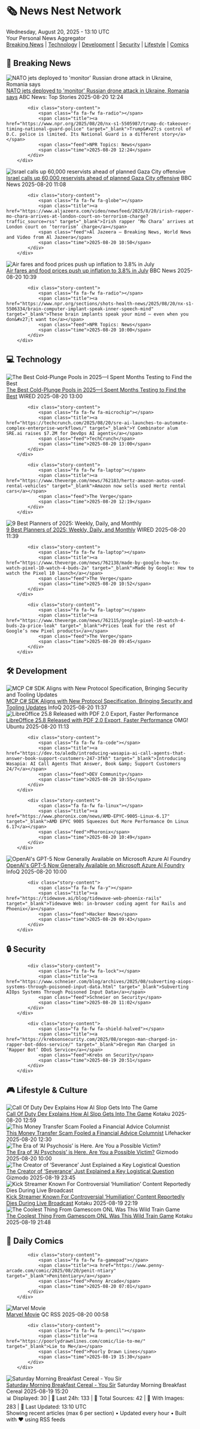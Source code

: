 <!-- Processing 54 RSS feeds at 2025-08-20 13:10:32 UTC -->
<!-- Processing: Cyanide & Happiness -->
<!-- Processing: CNN Breaking News -->
<!-- Processing: BBC Breaking News -->
<!-- Processing: NPR News -->
<!-- Processing: CBC News -->
<!-- Error processing https://rss.cbc.ca/lineup/topstories.xml: The read operation timed out -->
<!-- Processing: Reuters Top News -->
<!-- Processing: ABC News Breaking -->
<!-- Processing: TechCrunch -->
<!-- Processing: The Verge -->
<!-- Processing: Ars Technica -->
<!-- Processing: O'Reilly Radar -->
<!-- Processing: WIRED -->
<!-- Processing: Slashdot -->
<!-- Processing: Lobsters Python -->
<!-- Processing: StackOverflow Blog -->
<!-- Processing: Ubuntu Blog -->
<!-- Processing: GitLab Blog -->
<!-- Processing: InfoQ -->
<!-- Processing: The Pragmatic Engineer -->
<!-- Processing: Lifehacker -->
<!-- Processing: Kotaku -->
<!-- Processing: Boing Boing -->
<!-- Processing: Schneier on Security -->
<!-- Generated 9 new posts out of 23 feeds processed -->
<div class="newspaper-header">
    <h1 class="newspaper-title">🗞️ News Nest Network</h1>
    <div class="newspaper-date">Wednesday, August 20, 2025 - 13:10 UTC</div>
    <div class="newspaper-subtitle">Your Personal News Aggregator</div>
</div>

<div class="newspaper-nav">
    <a href="#breaking">Breaking News</a> |
    <a href="#tech">Technology</a> |
    <a href="#dev">Development</a> |
    <a href="#security">Security</a> |
    <a href="#lifestyle">Lifestyle</a> |
    <a href="#webcomics">Comics</a>
</div>

<div class="news-section breaking-news" id="breaking">
<h2 class="section-header">🚨 Breaking News</h2>
<div class="stories-container">
<div class="story">
            <img src="https://s.abcnews.com/images/International/German-Typhoon-DB-250820_1755675523148_hpMain_4x3t_384.jpg" alt="NATO jets deployed to &#x27;monitor&#x27; Russian drone attack in Ukraine, Romania says" class="story-image" loading="lazy" onerror="this.style.display='none'">
            <div class="story-content">
                <span class="fa fa-fw fa-tv"></span>
                <span class="title"><a href="https://abcnews.go.com/International/nato-aircraft-scrambled-amid-overnight-russian-drone-strikes/story?id=124800832" target="_blank">NATO jets deployed to &#x27;monitor&#x27; Russian drone attack in Ukraine, Romania says</a></span>
                <span class="feed">ABC News: Top Stories</span>
                <span class="time">2025-08-20 12:24</span>
            </div>
        </div>
<div class="story">
            
            <div class="story-content">
                <span class="fa fa-fw fa-radio"></span>
                <span class="title"><a href="https://www.npr.org/2025/08/20/nx-s1-5505987/trump-dc-takeover-timing-national-guard-police" target="_blank">Trump&#x27;s control of D.C. police is limited. Its National Guard is a different story</a></span>
                <span class="feed">NPR Topics: News</span>
                <span class="time">2025-08-20 12:24</span>
            </div>
        </div>
<div class="story">
            <img src="https://ichef.bbci.co.uk/ace/standard/240/cpsprodpb/b217/live/389e9e70-7db4-11f0-a34f-318be3fb0481.jpg" alt="Israel calls up 60,000 reservists ahead of planned Gaza City offensive" class="story-image" loading="lazy" onerror="this.style.display='none'">
            <div class="story-content">
                <span class="fa fa-fw fa-earth-americas"></span>
                <span class="title"><a href="https://www.bbc.com/news/articles/c7417pl3ddpo?at_medium=RSS&at_campaign=rss" target="_blank">Israel calls up 60,000 reservists ahead of planned Gaza City offensive</a></span>
                <span class="feed">BBC News</span>
                <span class="time">2025-08-20 11:08</span>
            </div>
        </div>
<div class="story">
            
            <div class="story-content">
                <span class="fa fa-fw fa-globe"></span>
                <span class="title"><a href="https://www.aljazeera.com/video/newsfeed/2025/8/20/irish-rapper-mo-chara-arrives-at-london-court-on-terrorism-charge?traffic_source=rss" target="_blank">Irish rapper ‘Mo Chara’ arrives at London court on ‘terrorism’ charge</a></span>
                <span class="feed">Al Jazeera – Breaking News, World News and Video from Al Jazeera</span>
                <span class="time">2025-08-20 10:50</span>
            </div>
        </div>
<div class="story">
            <img src="https://ichef.bbci.co.uk/ace/standard/240/cpsprodpb/a321/live/e9a9e950-7db3-11f0-88de-21c2f8cb127a.jpg" alt="Air fares and food prices push up inflation to 3.8% in July" class="story-image" loading="lazy" onerror="this.style.display='none'">
            <div class="story-content">
                <span class="fa fa-fw fa-flag"></span>
                <span class="title"><a href="https://www.bbc.com/news/articles/c741wkngndqo?at_medium=RSS&at_campaign=rss" target="_blank">Air fares and food prices push up inflation to 3.8% in July</a></span>
                <span class="feed">BBC News</span>
                <span class="time">2025-08-20 10:39</span>
            </div>
        </div>
<div class="story">
            
            <div class="story-content">
                <span class="fa fa-fw fa-radio"></span>
                <span class="title"><a href="https://www.npr.org/sections/shots-health-news/2025/08/20/nx-s1-5506334/brain-computer-implant-speak-inner-speech-mind" target="_blank">These brain implants speak your mind — even when you don&#x27;t want to</a></span>
                <span class="feed">NPR Topics: News</span>
                <span class="time">2025-08-20 10:00</span>
            </div>
        </div>
</div>
</div>
<div class="news-section tech-news" id="tech">
<h2 class="section-header">💻 Technology</h2>
<div class="stories-container">
<div class="story">
            <img src="https://media.wired.com/photos/68a51abc68337ef57d0e093f/master/pass/I%20Spent%20Months%20Testing%20Cold-Plunge%20Pools.%20I%20Think%20I%E2%80%99m%20Addicted.png" alt="The Best Cold-Plunge Pools in 2025—I Spent Months Testing to Find the Best" class="story-image" loading="lazy" onerror="this.style.display='none'">
            <div class="story-content">
                <span class="fa fa-fw fa-bolt"></span>
                <span class="title"><a href="https://www.wired.com/story/best-cold-plunge-tubs/" target="_blank">The Best Cold-Plunge Pools in 2025—I Spent Months Testing to Find the Best</a></span>
                <span class="feed">WIRED</span>
                <span class="time">2025-08-20 13:00</span>
            </div>
        </div>
<div class="story">
            
            <div class="story-content">
                <span class="fa fa-fw fa-microchip"></span>
                <span class="title"><a href="https://techcrunch.com/2025/08/20/sre-ai-launches-to-automate-complex-enterprise-workflows/" target="_blank">Y Combinator alum SRE.ai raises $7.2M for DevOps AI agents</a></span>
                <span class="feed">TechCrunch</span>
                <span class="time">2025-08-20 13:00</span>
            </div>
        </div>
<div class="story">
            
            <div class="story-content">
                <span class="fa fa-fw fa-laptop"></span>
                <span class="title"><a href="https://www.theverge.com/news/762183/hertz-amazon-autos-used-rental-vehicles" target="_blank">Amazon now sells used Hertz rental cars</a></span>
                <span class="feed">The Verge</span>
                <span class="time">2025-08-20 12:19</span>
            </div>
        </div>
<div class="story">
            <img src="https://media.wired.com/photos/684cac705e958200b2433b76/master/pass/The%20Best%20Planners,%20Notebooks,%20and%20Accessories%20for%20Organizing%20Your%20Life_.png" alt="9 Best Planners of 2025: Weekly, Daily, and Monthly" class="story-image" loading="lazy" onerror="this.style.display='none'">
            <div class="story-content">
                <span class="fa fa-fw fa-bolt"></span>
                <span class="title"><a href="https://www.wired.com/story/best-paper-planners/" target="_blank">9 Best Planners of 2025: Weekly, Daily, and Monthly</a></span>
                <span class="feed">WIRED</span>
                <span class="time">2025-08-20 11:39</span>
            </div>
        </div>
<div class="story">
            
            <div class="story-content">
                <span class="fa fa-fw fa-laptop"></span>
                <span class="title"><a href="https://www.theverge.com/news/762138/made-by-google-how-to-watch-pixel-10-watch-4-buds-2a" target="_blank">Made by Google: How to watch the Pixel 10 launch</a></span>
                <span class="feed">The Verge</span>
                <span class="time">2025-08-20 10:52</span>
            </div>
        </div>
<div class="story">
            
            <div class="story-content">
                <span class="fa fa-fw fa-laptop"></span>
                <span class="title"><a href="https://www.theverge.com/news/762115/google-pixel-10-watch-4-buds-2a-price-leak" target="_blank">Prices leak for the rest of Google’s new Pixel products</a></span>
                <span class="feed">The Verge</span>
                <span class="time">2025-08-20 09:45</span>
            </div>
        </div>
</div>
</div>
<div class="news-section dev-news" id="dev">
<h2 class="section-header">🛠️ Development</h2>
<div class="stories-container">
<div class="story">
            <img src="https://res.infoq.com/news/2025/08/csharp-mcp-sdk-update/en/headerimage/twitter_card+%2857%29-1755366189472.jpg" alt="MCP C# SDK Aligns with New Protocol Specification, Bringing Security and Tooling Updates" class="story-image" loading="lazy" onerror="this.style.display='none'">
            <div class="story-content">
                <span class="fa fa-fw fa-info-circle"></span>
                <span class="title"><a href="https://www.infoq.com/news/2025/08/csharp-mcp-sdk-update/?utm_campaign=infoq_content&utm_source=infoq&utm_medium=feed&utm_term=global" target="_blank">MCP C# SDK Aligns with New Protocol Specification, Bringing Security and Tooling Updates</a></span>
                <span class="feed">InfoQ</span>
                <span class="time">2025-08-20 11:37</span>
            </div>
        </div>
<div class="story">
            <img src="https://i0.wp.com/www.omgubuntu.co.uk/wp-content/uploads/2024/08/libreoffice-hero.jpg?resize=406%2C232&amp;ssl=1" alt="LibreOffice 25.8 Released with PDF 2.0 Export, Faster Performance" class="story-image" loading="lazy" onerror="this.style.display='none'">
            <div class="story-content">
                <span class="fa fa-fw fa-ubuntu"></span>
                <span class="title"><a href="https://www.omgubuntu.co.uk/2025/08/libreoffice-25-8-released-pdf-2-performance-boost" target="_blank">LibreOffice 25.8 Released with PDF 2.0 Export, Faster Performance</a></span>
                <span class="feed">OMG! Ubuntu</span>
                <span class="time">2025-08-20 11:13</span>
            </div>
        </div>
<div class="story">
            
            <div class="story-content">
                <span class="fa fa-fw fa-code"></span>
                <span class="title"><a href="https://dev.to/aledb/introducing-wasapia-ai-call-agents-that-answer-book-support-customers-247-3fkh" target="_blank">Introducing Wasapia: AI Call Agents That Answer, Book &amp; Support Customers 24/7</a></span>
                <span class="feed">DEV Community</span>
                <span class="time">2025-08-20 10:55</span>
            </div>
        </div>
<div class="story">
            
            <div class="story-content">
                <span class="fa fa-fw fa-linux"></span>
                <span class="title"><a href="https://www.phoronix.com/news/AMD-EPYC-9005-Linux-6.17" target="_blank">AMD EPYC 9005 Squeezes Out More Performance On Linux 6.17</a></span>
                <span class="feed">Phoronix</span>
                <span class="time">2025-08-20 10:49</span>
            </div>
        </div>
<div class="story">
            <img src="https://res.infoq.com/news/2025/08/microsoft-openai-gpt5-azure/en/headerimage/generatedHeaderImage-1755528587671.jpg" alt="OpenAI&#x27;s GPT-5 Now Generally Available on Microsoft Azure AI Foundry" class="story-image" loading="lazy" onerror="this.style.display='none'">
            <div class="story-content">
                <span class="fa fa-fw fa-info-circle"></span>
                <span class="title"><a href="https://www.infoq.com/news/2025/08/microsoft-openai-gpt5-azure/?utm_campaign=infoq_content&utm_source=infoq&utm_medium=feed&utm_term=global" target="_blank">OpenAI&#x27;s GPT-5 Now Generally Available on Microsoft Azure AI Foundry</a></span>
                <span class="feed">InfoQ</span>
                <span class="time">2025-08-20 10:00</span>
            </div>
        </div>
<div class="story">
            
            <div class="story-content">
                <span class="fa fa-fw fa-y"></span>
                <span class="title"><a href="https://tidewave.ai/blog/tidewave-web-phoenix-rails" target="_blank">Tidewave Web: in-browser coding agent for Rails and Phoenix</a></span>
                <span class="feed">Hacker News</span>
                <span class="time">2025-08-20 09:43</span>
            </div>
        </div>
</div>
</div>
<div class="news-section security-news" id="security">
<h2 class="section-header">🔒 Security</h2>
<div class="stories-container">
<div class="story">
            
            <div class="story-content">
                <span class="fa fa-fw fa-lock"></span>
                <span class="title"><a href="https://www.schneier.com/blog/archives/2025/08/subverting-aiops-systems-through-poisoned-input-data.html" target="_blank">Subverting AIOps Systems Through Poisoned Input Data</a></span>
                <span class="feed">Schneier on Security</span>
                <span class="time">2025-08-20 11:02</span>
            </div>
        </div>
<div class="story">
            
            <div class="story-content">
                <span class="fa fa-fw fa-shield-halved"></span>
                <span class="title"><a href="https://krebsonsecurity.com/2025/08/oregon-man-charged-in-rapper-bot-ddos-service/" target="_blank">Oregon Man Charged in ‘Rapper Bot’ DDoS Service</a></span>
                <span class="feed">Krebs on Security</span>
                <span class="time">2025-08-19 20:51</span>
            </div>
        </div>
</div>
</div>
<div class="news-section lifestyle-news" id="lifestyle">
<h2 class="section-header">🎮 Lifestyle & Culture</h2>
<div class="stories-container">
<div class="story">
            <img src="https://kotaku.com/app/uploads/2025/08/Six-Fingered-Santa.jpg" alt="Call Of Duty Dev Explains How AI Slop Gets Into The Game" class="story-image" loading="lazy" onerror="this.style.display='none'">
            <div class="story-content">
                <span class="fa fa-fw fa-gamepad"></span>
                <span class="title"><a href="https://kotaku.com/black-ops-7-generative-ai-call-duty-gamescom-2025-slop-2000618833" target="_blank">Call Of Duty Dev Explains How AI Slop Gets Into The Game</a></span>
                <span class="feed">Kotaku</span>
                <span class="time">2025-08-20 12:59</span>
            </div>
        </div>
<div class="story">
            <img src="https://lifehacker.com/imagery/articles/01K31KF91S18MWJPXPV1E90E8T/hero-image.jpg" alt="This Money Transfer Scam Fooled a Financial Advice Columnist" class="story-image" loading="lazy" onerror="this.style.display='none'">
            <div class="story-content">
                <span class="fa fa-fw fa-life-ring"></span>
                <span class="title"><a href="https://lifehacker.com/money/money-transfer-scam?utm_medium=RSS" target="_blank">This Money Transfer Scam Fooled a Financial Advice Columnist</a></span>
                <span class="feed">Lifehacker</span>
                <span class="time">2025-08-20 12:30</span>
            </div>
        </div>
<div class="story">
            <img src="https://gizmodo.com/app/uploads/2025/03/AIChatbotImage.jpg" alt="The Era of ‘AI Psychosis’ is Here. Are You a Possible Victim?" class="story-image" loading="lazy" onerror="this.style.display='none'">
            <div class="story-content">
                <span class="fa fa-fw fa-computer"></span>
                <span class="title"><a href="https://gizmodo.com/ai-psychosis-mental-health-2000645293" target="_blank">The Era of ‘AI Psychosis’ is Here. Are You a Possible Victim?</a></span>
                <span class="feed">Gizmodo</span>
                <span class="time">2025-08-20 10:00</span>
            </div>
        </div>
<div class="story">
            <img src="https://gizmodo.com/app/uploads/2025/08/Severance-season-2-elevator.jpg" alt="The Creator of ‘Severance’ Just Explained a Key Logistical Question" class="story-image" loading="lazy" onerror="this.style.display='none'">
            <div class="story-content">
                <span class="fa fa-fw fa-computer"></span>
                <span class="title"><a href="https://gizmodo.com/the-creator-of-severance-just-explained-a-key-logistical-question-2000645311" target="_blank">The Creator of ‘Severance’ Just Explained a Key Logistical Question</a></span>
                <span class="feed">Gizmodo</span>
                <span class="time">2025-08-19 23:45</span>
            </div>
        </div>
<div class="story">
            <img src="https://kotaku.com/app/uploads/2025/08/kick.jpg" alt="Kick Streamer Known For Controversial ‘Humiliation’ Content Reportedly Dies During Live Broadcast" class="story-image" loading="lazy" onerror="this.style.display='none'">
            <div class="story-content">
                <span class="fa fa-fw fa-gamepad"></span>
                <span class="title"><a href="https://kotaku.com/jeanpormanove-kick-streamer-dead-humiliation-abuse-naruto-2000618580" target="_blank">Kick Streamer Known For Controversial ‘Humiliation’ Content Reportedly Dies During Live Broadcast</a></span>
                <span class="feed">Kotaku</span>
                <span class="time">2025-08-19 22:19</span>
            </div>
        </div>
<div class="story">
            <img src="https://kotaku.com/app/uploads/2025/08/traingame.jpg" alt="The Coolest Thing From Gamescom ONL Was This Wild Train Game" class="story-image" loading="lazy" onerror="this.style.display='none'">
            <div class="story-content">
                <span class="fa fa-fw fa-gamepad"></span>
                <span class="title"><a href="https://kotaku.com/denshattack-train-game-tony-hawk-anime-onl-gamescom-2025-trailer-2000618578" target="_blank">The Coolest Thing From Gamescom ONL Was This Wild Train Game</a></span>
                <span class="feed">Kotaku</span>
                <span class="time">2025-08-19 21:48</span>
            </div>
        </div>
</div>
</div>
<div class="news-section webcomics-section" id="webcomics">
<h2 class="section-header">🎨 Daily Comics</h2>
<div class="stories-container">
<div class="story">
            
            <div class="story-content">
                <span class="fa fa-fw fa-gamepad"></span>
                <span class="title"><a href="https://www.penny-arcade.com/comic/2025/08/20/penit-ntiary" target="_blank">Peniténtiary</a></span>
                <span class="feed">Penny Arcade</span>
                <span class="time">2025-08-20 07:01</span>
            </div>
        </div>
<div class="story">
            <img src="http://www.questionablecontent.net/comics/5639.png" alt="Marvel Movie" class="story-image" loading="lazy" onerror="this.style.display='none'">
            <div class="story-content">
                <span class="fa fa-fw fa-music"></span>
                <span class="title"><a href="http://questionablecontent.net/view.php?comic=5639" target="_blank">Marvel Movie</a></span>
                <span class="feed">QC RSS</span>
                <span class="time">2025-08-20 00:58</span>
            </div>
        </div>
<div class="story">
            
            <div class="story-content">
                <span class="fa fa-fw fa-pencil"></span>
                <span class="title"><a href="https://poorlydrawnlines.com/comic/lie-to-me/" target="_blank">Lie to Me</a></span>
                <span class="feed">Poorly Drawn Lines</span>
                <span class="time">2025-08-19 15:30</span>
            </div>
        </div>
<div class="story">
            <img src="https://www.smbc-comics.com/comics/1755378772-20250819.png" alt="Saturday Morning Breakfast Cereal - You Sir" class="story-image" loading="lazy" onerror="this.style.display='none'">
            <div class="story-content">
                <span class="fa fa-fw fa-smile"></span>
                <span class="title"><a href="https://www.smbc-comics.com/comic/you-sir" target="_blank">Saturday Morning Breakfast Cereal - You Sir</a></span>
                <span class="feed">Saturday Morning Breakfast Cereal</span>
                <span class="time">2025-08-19 15:20</span>
            </div>
        </div>
</div>
</div>

<div class="newspaper-footer">
    <div class="stats">
        📊 Displayed: 30 | 📅 Last 24h: 133 | 📡 Total Sources: 42 | 📸 With Images: 283 |
        🔄 Last Updated: 13:10 UTC
    </div>
    <div class="footer-note">
        Showing recent articles (max 6 per section) • Updated every hour • Built with ❤️ using RSS feeds
    </div>
</div>
